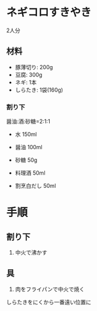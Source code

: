 # ネギコロすきやき

2人分

## 材料

* 豚薄切り: 200g
* 豆腐: 300g
* ネギ: 1本
* しらたき: 1袋(160g)

### 割り下

醤油:酒:砂糖=2:1:1

* 水 150ml

* 醤油 100ml
* 砂糖 50g
* 料理酒 50ml
* 割烹白だし 50ml

# 手順

## 割り下

1. 中火で沸かす

## 具

1. 肉をフライパンで中火で焼く


しらたきをにくから一番遠い位置に
